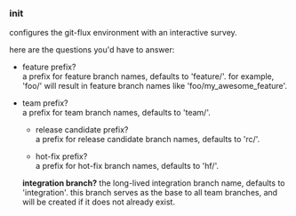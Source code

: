 
### init

configures the git-flux environment with an interactive survey.

here are the questions you'd have to answer:

 - feature prefix?  
   a prefix for feature branch names, defaults to 'feature/'. 
   for example, 'foo/' will result in feature branch names like 'foo/my_awesome_feature'.

 - team prefix?  
      a prefix for team branch names, defaults to 'team/'.

    - release candidate prefix?  
      a prefix for release candidate branch names, defaults to 'rc/'.

    - hot-fix prefix?  
   a prefix for hot-fix branch names, defaults to 'hf/'.

   **integration branch?**
      the long-lived integration branch name, defaults to 'integration'. 
      this branch serves as the base to all team branches, and will be created if it does not already exist.
 